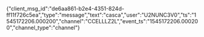 {"client_msg_id":"de6aa861-b2e4-4351-824d-ff11f726c5ea","type":"message","text":"casca","user":"U2NUNC3V0","ts":"1545172206.000200","channel":"CCELLLZ2L","event_ts":"1545172206.000200","channel_type":"channel"}